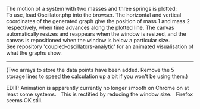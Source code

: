 The motion of a system with two masses and three springs is plotted:  
To use, load Oscillator.php into the browser.  The horizontal and vertical coordinates of the generated graph  give the position of mass 1 and mass 2 respectively, when time advances along the plotted line.  The canvas automatically resizes and reappears when the window is resized, and the canvas is repositioned when the window is below a particular size.  
See repository 'coupled-oscillators-analytic' for an animated visualisation of what the graphs show.

--------------------

(Two arrays to store the data points have been added.  Remove the 5 storage lines to speed the calculation up a bit if you won't be using them.)

EDIT: Animation is apparently currently no longer smooth on Chrome on at least some systems. &nbsp; This is rectified by reducing the window size. &nbsp; Firefox seems OK still.
